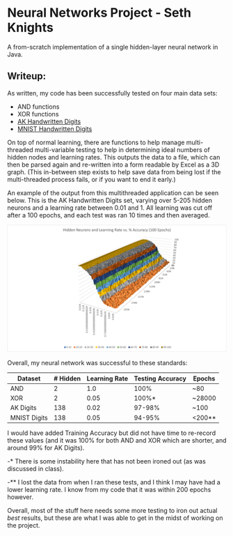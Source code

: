 # Neural Networks Project - Seth Knights

A from-scratch implementation of a single hidden-layer neural network in Java.
## Writeup:

As written, my code has been successfully tested on four main data sets:
- AND functions
- XOR functions
- [AK Handwritten Digits](https://archive.ics.uci.edu/ml/datasets/Optical+Recognition+of+Handwritten+Digits)
- [MNIST Handwritten Digits](https://catlin.instructure.com/courses/1760/pages/mnist-handwritten-digits)

On top of normal learning, there are functions to help manage multi-threaded multi-variable testing to help in
determining ideal numbers of hidden nodes and learning rates. This outputs the data to a file, which can then be parsed
again and re-written into a form readable by Excel as a 3D graph. (This in-between step exists to help save data from
being lost if the multi-threaded process fails, or if you want to end it early.)

An example of the output from this multithreaded application can be seen below. This is the AK Handwritten Digits set,
varying over 5-205 hidden neurons and a learning rate between 0.01 and 1. All learning was cut off after a 100 epochs,
and each test was ran 10 times and then averaged.

![Neural Network Graph](./neural-network-output.png)

Overall, my neural network was successful to these standards:

| Dataset       | # Hidden  | Learning Rate | Testing Accuracy  | Epochs |
| -------       | --------  | ------------- | --------  | ------ |
| AND           | 2         | 1.0           | 100%      | ~80    |
| XOR           | 2         | 0.05          | 100%*     | ~28000 |
| AK Digits     | 138       | 0.02          | 97-98%    | ~100   |
| MNIST Digits  | 138       | 0.05          | 94-95%    | <200** |

I would have added Training Accuracy but did not have time to re-record these values (and it was 100% for both AND 
and XOR which are shorter, and around 99% for AK Digits).

-* There is some instability here that has not been ironed out (as was discussed in class).

-** I lost the data from when I ran these tests, and I think I may have had a lower learning rate. I know from my code
that it was within 200 epochs however.

Overall, most of the stuff here needs some more testing to iron out actual *best* results, but these are what I was able
to get in the midst of working on the project.
